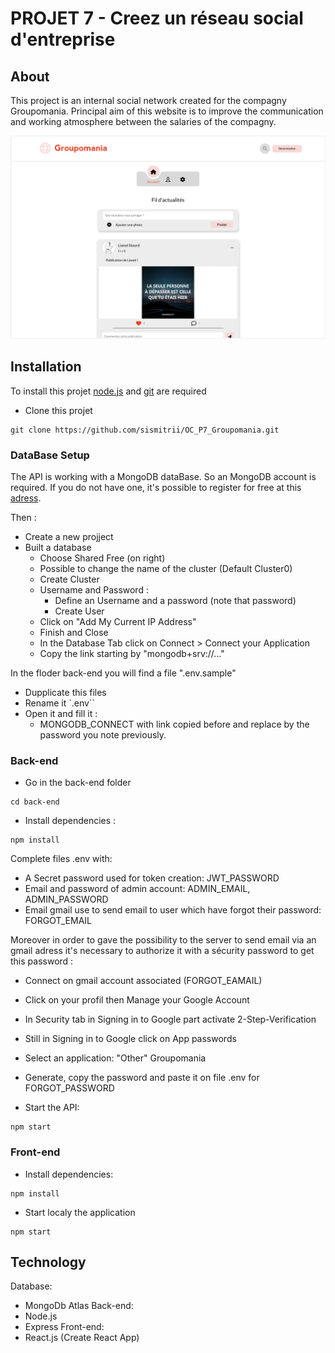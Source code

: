 # PROJET 7 - Creez un réseau social d'entreprise

## About 
This project is an internal social network created for the compagny Groupomania. Principal aim of this website is to improve the communication and working atmosphere between the salaries of the compagny.

![](screenshot.png)

## Installation
To install this projet [node.js](https://nodejs.org/en/) and [git](https://git-scm.com/) are required

- Clone this projet 

```text
git clone https://github.com/sismitrii/OC_P7_Groupomania.git 
``` 

### DataBase Setup
The API is working with a MongoDB dataBase. So an MongoDB account is required. If you do not have one, it's possible to register for free at this [adress](https://www.mongodb.com/cloud/atlas/register).

Then :
- Create a new projject
- Built a database
    - Choose Shared Free (on right)
    - Possible to change the name of the cluster (Default Cluster0)
    - Create Cluster
    - Username and Password :
        - Define an Username and a password (note that password)
        - Create User
    - Click on "Add My Current IP Address"
    - Finish and Close
    - In the Database Tab click on Connect > Connect your Application
    - Copy the link starting by "mongodb+srv://..."

In the floder back-end you will find a file ".env.sample"
- Dupplicate this files
- Rename it `.env``
- Open it and fill it :
    - MONGODB_CONNECT with link copied before and replace <password> by the password you note previously.

### Back-end
- Go in the back-end folder

```text
cd back-end
```

- Install dependencies : 

```text
npm install
```
Complete files .env with:
- A Secret password used for token creation: JWT_PASSWORD
- Email and password of admin account: ADMIN_EMAIL, ADMIN_PASSWORD
- Email gmail use to send email to user which have forgot their password: FORGOT_EMAIL

Moreover in order to gave the possibility to the server to send email via an gmail adress it's necessary to authorize it with a sécurity password to get this password :
- Connect on gmail account associated (FORGOT_EAMAIL)
- Click on your profil then Manage your Google Account
- In Security tab in Signing in to Google part activate 2-Step-Verification
- Still in Signing in to Google click on App passwords
- Select an application: "Other" Groupomania
- Generate, copy the password and paste it on file .env for FORGOT_PASSWORD

- Start the API:

```text
npm start
```

### Front-end
- Install dependencies: 

```text
npm install
````

- Start localy the application
```text
npm start
```

## Technology
Database:
- MongoDb Atlas
Back-end:
- Node.js
- Express
Front-end:
- React.js (Create React App)
